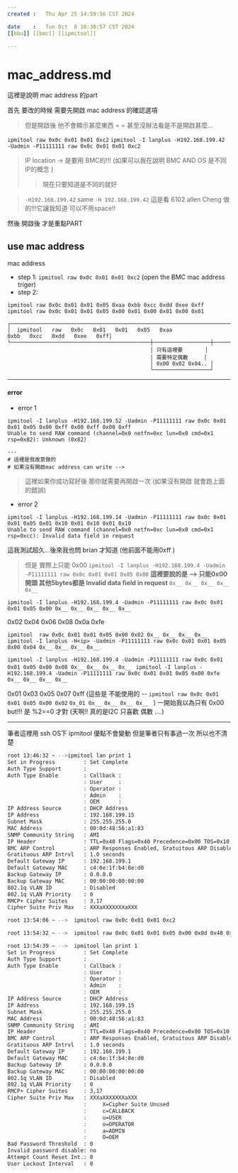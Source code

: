 ```yaml
---
created	:	Thu Apr 25 14:59:56 CST 2024

date	:	Tue Oct  8 16:30:57 CST 2024
[[bbu]] [[bmc]] [[ipmitool]]

---
```

# mac_address.md

這裡是說明 mac address 的part

首先 要改的時候 需要先開啟 mac address 的確認選項

> 但是開啟後 他不會顯示甚麼東西 = = 甚至沒辦法看是不是開啟甚麼...

`ipmitool raw 0x0c 0x01 0x01 0xc2`
`ipmitool -I lanplus -H192.168.199.42 -Uadmin -P11111111 raw 0x0c 0x01 0x01 0xc2`
> IP location -> 是要用 BMC的!!! (如果可以我在說明 BMC AND OS 是不同IP的概念 )
>> 現在只要知道是不同的就好

> `-H192.168.199.42` same `-H 192.168.199.42` 這是看 6102 allen Cheng 做的!!!它讓我知道 可以不用space!!

然後 開啟後 才是重點PART

##  use mac address ##
mac address
+ step 1:
`ipmitool raw 0x0c 0x01 0x01 0xc2` (open the BMC mac address triger)
+ step 2:
```
ipmitool raw 0x0c 0x01 0x01 0x05 0xaa 0xbb 0xcc 0xdd 0xee 0xff
ipmitool raw 0x0c 0x01 0x01 0x05 0x00 0x01 0x00 0x01 0x00 0x01

┌──────────────────────────────────────────────────────────────────────────────────────────────────┐
│  ipmitool   raw   0x0c   0x01   0x01   0x05   0xaa               0xbb   0xcc   0xdd   0xee   0xff│
└────────────────────────────────────────────┼──────────────────┼──────────────────────────────────┘
                                             │ 只有這裡要       │
                                             │ 需要特定偶數     │
                                             │ 0x00 0x02 0x04.. │
                                             └──────────────────┘

```

-------------------------------------------------------------------------------

#### error ####
+ error 1
```
ipmitool -I lanplus -H192.168.199.52 -Uadmin -P11111111 raw 0x0c 0x01 0x01 0x05 0x00 0xff 0x00 0xff 0x00 0xff
Unable to send RAW command (channel=0x0 netfn=0xc lun=0x0 cmd=0x1 rsp=0x82): Unknown (0x82)

---
# 這裡是我故意做的
# 如果沒有開啟mac address can write -->
```
> 這裡如果你成功寫好後 那你就需要再開啟一次 (如果沒有開啟 就會跑上面的錯誤)

+ error 2
```
ipmitool -I lanplus -H192.168.199.14 -Uadmin -P11111111 raw 0x0c 0x01 0x01 0x05 0x01 0x10 0x01 0x10 0x01 0x10
Unable to send RAW command (channel=0x0 netfn=0xc lun=0x0 cmd=0x1 rsp=0xcc): Invalid data field in request
```
這我測試超久...後來我也問 brian 才知道 (他前面不能用0xff )
> 但是 實際上只能 0x00
`ipmitool -I lanplus -H192.168.199.4 -Uadmin -P11111111 raw 0x0c 0x01 0x01 0x05 0x00`
**這裡要說的是 --> 只能0x00 開頭 其他5bytes都是 Invalid data field in request**
`0x__ 0x__ 0x__ 0x__ 0x__`

`ipmitool -I lanplus -H192.168.199.4 -Uadmin -P11111111 raw 0x0c 0x01 0x01 0x05 0x00 0x__ 0x__ 0x__ 0x__ 0x__ `


 0x02 0x04 0x06 0x08 0x0a 0xfe

`ipmitool  raw 0x0c 0x01 0x01 0x05 0x00 0x02 0x__ 0x__ 0x__ 0x__ `
`ipmitool -I lanplus -H<ip> -Uadmin -P11111111 raw 0x0c 0x01 0x01 0x05 0x00 0x04 0x__ 0x__ 0x__ 0x__ `

`ipmitool -I lanplus -H192.168.199.4 -Uadmin -P11111111 raw 0x0c 0x01 0x01 0x05 0x00 0x08 0x__ 0x__ 0x__ 0x__ `
`ipmitool -I lanplus -H192.168.199.4 -Uadmin -P11111111 raw 0x0c 0x01 0x01 0x05 0x00 0xfe 0x__ 0x__ 0x__ 0x__ `

 0x01 0x03 0x05 0x07 0xff
(這些是 不能使用的 -- `ipmitool raw 0x0c 0x01 0x01 0x05 0x00 0x02` `0x_01 0x__ 0x__ 0x__ 0x__ `    )
一開始我以為只有 0x00
but!!!
是  %2==0 才對
(天啊!! 真的是I2C 只喜歡 偶數 ....)

-------------------------------------------------------------------------------
筆者這裡用 ssh OS下 ipmitool
優點不會變動 但是筆者只有事過一次 所以也不清楚
```bash			================stqrt================
root 13:46:32 ~ -->ipmitool lan print 1
Set in Progress         : Set Complete
Auth Type Support       :
Auth Type Enable        : Callback :
                        : User     :
                        : Operator :
                        : Admin    :
                        : OEM      :
IP Address Source       : DHCP Address
IP Address              : 192.168.199.15
Subnet Mask             : 255.255.255.0
MAC Address             : 00:0d:48:56:a1:83
SNMP Community String   : AMI
IP Header               : TTL=0x40 Flags=0x40 Precedence=0x00 TOS=0x10
BMC ARP Control         : ARP Responses Enabled, Gratuitous ARP Disabled
Gratituous ARP Intrvl   : 1.0 seconds
Default Gateway IP      : 192.168.199.1
Default Gateway MAC     : c4:6e:1f:b4:8e:d0
Backup Gateway IP       : 0.0.0.0
Backup Gateway MAC      : 00:00:00:00:00:00
802.1q VLAN ID          : Disabled
802.1q VLAN Priority    : 0
RMCP+ Cipher Suites     : 3,17
Cipher Suite Priv Max   : XXXaXXXXXXXaXXX
```

```bash			================start================
root 13:54:06 ~ -->  ipmitool raw 0x0c 0x01 0x01 0xc2

root 13:54:32 ~ -->  ipmitool raw 0x0c 0x01 0x01 0x05 0x00 0x0d 0x48 0x56 0xa1 0x83

root 13:54:39 ~ -->  ipmitool lan print 1
Set in Progress         : Set Complete
Auth Type Support       :
Auth Type Enable        : Callback :
                        : User     :
                        : Operator :
                        : Admin    :
                        : OEM      :
IP Address Source       : DHCP Address
IP Address              : 192.168.199.15
Subnet Mask             : 255.255.255.0
MAC Address             : 00:0d:48:56:a1:83
SNMP Community String   : AMI
IP Header               : TTL=0x40 Flags=0x40 Precedence=0x00 TOS=0x10
BMC ARP Control         : ARP Responses Enabled, Gratuitous ARP Disabled
Gratituous ARP Intrvl   : 1.0 seconds
Default Gateway IP      : 192.168.199.1
Default Gateway MAC     : c4:6e:1f:b4:8e:d0
Backup Gateway IP       : 0.0.0.0
Backup Gateway MAC      : 00:00:00:00:00:00
802.1q VLAN ID          : Disabled
802.1q VLAN Priority    : 0
RMCP+ Cipher Suites     : 3,17
Cipher Suite Priv Max   : XXXaXXXXXXXaXXX
                        :     X=Cipher Suite Unused
                        :     c=CALLBACK
                        :     u=USER
                        :     o=OPERATOR
                        :     a=ADMIN
                        :     O=OEM
Bad Password Threshold  : 0
Invalid password disable: no
Attempt Count Reset Int.: 0
User Lockout Interval   : 0
```


